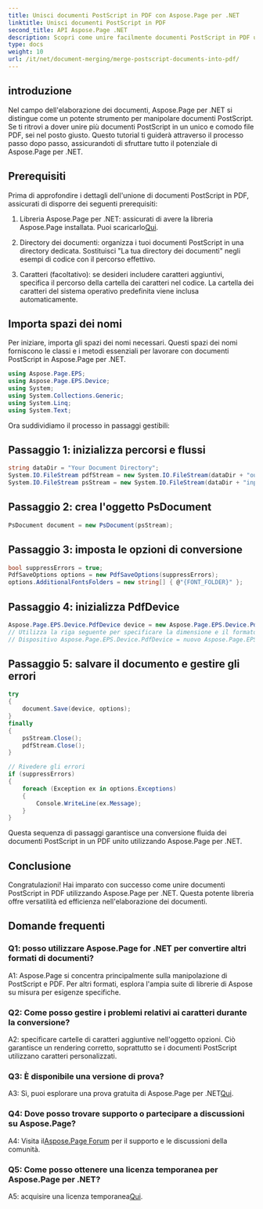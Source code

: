 ```yaml
---
title: Unisci documenti PostScript in PDF con Aspose.Page per .NET
linktitle: Unisci documenti PostScript in PDF
second_title: API Aspose.Page .NET
description: Scopri come unire facilmente documenti PostScript in PDF utilizzando Aspose.Page per .NET. Migliora le tue capacità di elaborazione dei documenti con questa guida passo passo.
type: docs
weight: 10
url: /it/net/document-merging/merge-postscript-documents-into-pdf/
---
```

## introduzione

Nel campo dell'elaborazione dei documenti, Aspose.Page per .NET si distingue come un potente strumento per manipolare documenti PostScript. Se ti ritrovi a dover unire più documenti PostScript in un unico e comodo file PDF, sei nel posto giusto. Questo tutorial ti guiderà attraverso il processo passo dopo passo, assicurandoti di sfruttare tutto il potenziale di Aspose.Page per .NET.

## Prerequisiti

Prima di approfondire i dettagli dell'unione di documenti PostScript in PDF, assicurati di disporre dei seguenti prerequisiti:

1.  Libreria Aspose.Page per .NET: assicurati di avere la libreria Aspose.Page installata. Puoi scaricarlo[Qui](https://releases.aspose.com/page/net/).

2. Directory dei documenti: organizza i tuoi documenti PostScript in una directory dedicata. Sostituisci "La tua directory dei documenti" negli esempi di codice con il percorso effettivo.

3. Caratteri (facoltativo): se desideri includere caratteri aggiuntivi, specifica il percorso della cartella dei caratteri nel codice. La cartella dei caratteri del sistema operativo predefinita viene inclusa automaticamente.

## Importa spazi dei nomi

Per iniziare, importa gli spazi dei nomi necessari. Questi spazi dei nomi forniscono le classi e i metodi essenziali per lavorare con documenti PostScript in Aspose.Page per .NET.

```csharp
using Aspose.Page.EPS;
using Aspose.Page.EPS.Device;
using System;
using System.Collections.Generic;
using System.Linq;
using System.Text;
```

Ora suddividiamo il processo in passaggi gestibili:

## Passaggio 1: inizializza percorsi e flussi

```csharp
string dataDir = "Your Document Directory";
System.IO.FileStream pdfStream = new System.IO.FileStream(dataDir + "outputPDF_out.pdf", System.IO.FileMode.Create, System.IO.FileAccess.Write);
System.IO.FileStream psStream = new System.IO.FileStream(dataDir + "input.ps", System.IO.FileMode.Open, System.IO.FileAccess.Read);
```

## Passaggio 2: crea l'oggetto PsDocument

```csharp
PsDocument document = new PsDocument(psStream);
```

## Passaggio 3: imposta le opzioni di conversione

```csharp
bool suppressErrors = true;
PdfSaveOptions options = new PdfSaveOptions(suppressErrors);
options.AdditionalFontsFolders = new string[] { @"{FONT_FOLDER}" };
```

## Passaggio 4: inizializza PdfDevice

```csharp
Aspose.Page.EPS.Device.PdfDevice device = new Aspose.Page.EPS.Device.PdfDevice(pdfStream);
// Utilizza la riga seguente per specificare la dimensione e il formato dell'immagine (facoltativo)
// Dispositivo Aspose.Page.EPS.Device.PdfDevice = nuovo Aspose.Page.EPS.Device.PdfDevice(pdfStream, nuovo System.Drawing.Size(595, 842));
```

## Passaggio 5: salvare il documento e gestire gli errori

```csharp
try
{
    document.Save(device, options);
}
finally
{
    psStream.Close();
    pdfStream.Close();
}

// Rivedere gli errori
if (suppressErrors)
{
    foreach (Exception ex in options.Exceptions)
    {
        Console.WriteLine(ex.Message);
    }
}
```

Questa sequenza di passaggi garantisce una conversione fluida dei documenti PostScript in un PDF unito utilizzando Aspose.Page per .NET.

## Conclusione

Congratulazioni! Hai imparato con successo come unire documenti PostScript in PDF utilizzando Aspose.Page per .NET. Questa potente libreria offre versatilità ed efficienza nell'elaborazione dei documenti.

## Domande frequenti

### Q1: posso utilizzare Aspose.Page for .NET per convertire altri formati di documenti?

A1: Aspose.Page si concentra principalmente sulla manipolazione di PostScript e PDF. Per altri formati, esplora l'ampia suite di librerie di Aspose su misura per esigenze specifiche.

### Q2: Come posso gestire i problemi relativi ai caratteri durante la conversione?

A2: specificare cartelle di caratteri aggiuntive nell'oggetto opzioni. Ciò garantisce un rendering corretto, soprattutto se i documenti PostScript utilizzano caratteri personalizzati.

### Q3: È disponibile una versione di prova?

 A3: Sì, puoi esplorare una prova gratuita di Aspose.Page per .NET[Qui](https://releases.aspose.com/).

### Q4: Dove posso trovare supporto o partecipare a discussioni su Aspose.Page?

 A4: Visita il[Aspose.Page Forum](https://forum.aspose.com/c/page/39) per il supporto e le discussioni della comunità.

### Q5: Come posso ottenere una licenza temporanea per Aspose.Page per .NET?

 A5: acquisire una licenza temporanea[Qui](https://purchase.aspose.com/temporary-license/).